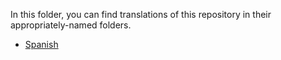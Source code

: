 In this folder, you can find translations of this repository in their appropriately-named folders.

- [Spanish](./es/README.md)